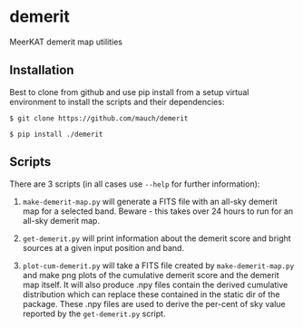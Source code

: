 demerit
=======

MeerKAT demerit map utilities

## Installation

Best to clone from github and use pip install from a setup virtual environment to install the scripts and their dependencies:

`$ git clone https://github.com/mauch/demerit`

`$ pip install ./demerit`

## Scripts

There are 3 scripts (in all cases use `--help` for further information):

1. `make-demerit-map.py` will generate a FITS file with an all-sky demerit map for a selected band. Beware - 
	this takes over 24 hours to run for an all-sky demerit map.

2. `get-demerit.py` will print information about the demerit score and bright sources at a given input position and band.

3. `plot-cum-demerit.py` will take a FITS file created by `make-demerit-map.py` and make png plots of the cumulative demerit score
	and the demerit map itself. It will also produce .npy files contain the derived cumulative distribution which can replace
	these contained in the static dir of the package. These .npy files are used to derive the per-cent of sky value reported by
	the `get-demerit.py` script.
